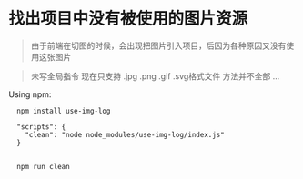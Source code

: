 # 找出项目中没有被使用的图片资源
> 由于前端在切图的时候，会出现把图片引入项目，后因为各种原因又没有使用这张图片

> 未写全局指令 
> 现在只支持 .jpg .png .gif .svg格式文件
> 方法并不全部 ...

Using npm:
```
  npm install use-img-log

  "scripts": {
    "clean": "node node_modules/use-img-log/index.js"
  }


  npm run clean
```

